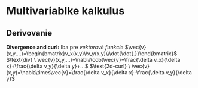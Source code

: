 # Multivariablke kalkulus

## Derivovanie

**Divergence and curl:**
Iba pre *vektorové funkcie*
$\vec{v}(x,y,...)=\begin{bmatrix}v_x(x,y)\\v_y(x,y)\\\dot{\dot{.}}\end{bmatrix}$
$\text{div} \ \vec{v}(x,y,...)=\nabla\cdot\vec{v}=\frac{\delta v_x}{\delta x}+\frac{\delta v_y}{\delta y}+...$
$\text{2d-curl} \ \vec{v}(x,y)=\nabla\times\vec{v}=\frac{\delta v_x}{\delta x}-\frac{\delta v_y}{\delta y}$

